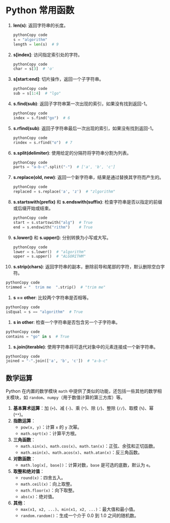 # Python 常用函数

1. **len(s)**: 返回字符串的长度。

   ```python
   pythonCopy code
   s = "algorithm"
   length = len(s)  # 9
   ```

2. **s[index]**: 访问指定索引处的字符。

   ```python
   pythonCopy code
   char = s[3]  # 'o'
   ```

3. **s[start:end]**: 切片操作，返回一个子字符串。

   ```python
   pythonCopy code
   sub = s[1:4]  # "lgo"
   ```

4. **s.find(sub)**: 返回子字符串第一次出现的索引，如果没有找到返回-1。

   ```python
   pythonCopy code
   index = s.find("go")  # 6
   ```

5. **s.rfind(sub)**: 返回子字符串最后一次出现的索引，如果没有找到返回-1。

   ```python
   pythonCopy code
   rindex = s.rfind("o")  # 7
   ```

6. **s.split(delimiter)**: 使用给定的分隔符将字符串分割为列表。

   ```python
   pythonCopy code
   parts = "a-b-c".split("-")  # ['a', 'b', 'c']
   ```

7. **s.replace(old, new)**: 返回一个新字符串，结果是通过替换其字符而产生的。

   ```python
   pythonCopy code
   replaced = s.replace('a', 'z')  # "zlgorithm"
   ```

8. **s.startswith(prefix)** 和 **s.endswith(suffix)**: 检查字符串是否以指定的前缀或后缀开始或结束。

   ```python
   pythonCopy code
   start = s.startswith("alg")  # True
   end = s.endswith("rithm")    # True
   ```

9. **s.lower()** 和 **s.upper()**: 分别转换为小写或大写。

   ```python
   pythonCopy code
   lower = s.lower()  # "algorithm"
   upper = s.upper()  # "ALGORITHM"
   ```

10. **s.strip(chars)**: 返回字符串的副本，删除前导和尾部的字符，默认删除空白字符。

```python
pythonCopy code
trimmed = "  trim me  ".strip()  # "trim me"
```

1. **s == other**: 比较两个字符串是否相等。

```python
pythonCopy code
isEqual = s == "algorithm"  # True
```

1. **s in other**: 检查一个字符串是否包含另一个子字符串。

```python
pythonCopy code
contains = "go" in s  # True
```

1. **s.join(iterable)**: 使用字符串将可迭代对象中的元素连接成一个新字符串。

```python
pythonCopy code
joined = "-".join(['a', 'b', 'c'])  # "a-b-c"
```



## 数学运算

Python 在内置的数学模块 `math` 中提供了类似的功能，还包括一些其他的数学相关模块，如 `random`、`numpy`（用于数值计算的第三方库）等。

1. **基本算术运算**：加 (`+`)、减 (`-`)、乘 (`*`)、除 (`/`)、整除 (`//`)、取模 (`%`)、幂 (`**`)。
2. **指数运算**：
   - `pow(x, y)`：计算 `x` 的 `y` 次幂。
   - `math.sqrt(x)`：计算平方根。
3. **三角函数**：
   - `math.sin(x)`、`math.cos(x)`、`math.tan(x)`：正弦、余弦和正切函数。
   - `math.asin(x)`、`math.acos(x)`、`math.atan(x)`：反三角函数。
4. **对数函数**：
   - `math.log(x[, base])`：计算对数，`base` 是可选的底数，默认为 `e`。
5. **取整和绝对值**：
   - `round(x)`：四舍五入。
   - `math.ceil(x)`：向上取整。
   - `math.floor(x)`：向下取整。
   - `abs(x)`：绝对值。
6. **其他**：
   - `max(x1, x2, ...)`、`min(x1, x2, ...)`：最大值和最小值。
   - `random.random()`：生成一个介于 0.0 到 1.0 之间的随机数。